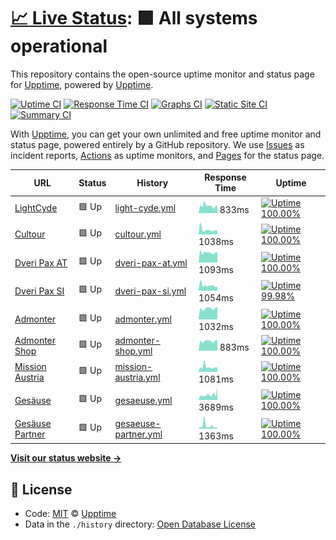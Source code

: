 # [📈 Live Status](https://status.lightcyde.agency): <!--live status--> **🟩 All systems operational**

This repository contains the open-source uptime monitor and status page for [Upptime](https://upptime.js.org), powered by [Upptime](https://github.com/upptime/upptime).

[![Uptime CI](https://github.com/koj-co/upptime/workflows/Uptime%20CI/badge.svg)](https://github.com/koj-co/upptime/actions?query=workflow%3A%22Uptime+CI%22)
[![Response Time CI](https://github.com/koj-co/upptime/workflows/Response%20Time%20CI/badge.svg)](https://github.com/koj-co/upptime/actions?query=workflow%3A%22Response+Time+CI%22)
[![Graphs CI](https://github.com/koj-co/upptime/workflows/Graphs%20CI/badge.svg)](https://github.com/koj-co/upptime/actions?query=workflow%3A%22Graphs+CI%22)
[![Static Site CI](https://github.com/koj-co/upptime/workflows/Static%20Site%20CI/badge.svg)](https://github.com/koj-co/upptime/actions?query=workflow%3A%22Static+Site+CI%22)
[![Summary CI](https://github.com/koj-co/upptime/workflows/Summary%20CI/badge.svg)](https://github.com/koj-co/upptime/actions?query=workflow%3A%22Summary+CI%22)

With [Upptime](https://upptime.js.org), you can get your own unlimited and free uptime monitor and status page, powered entirely by a GitHub repository. We use [Issues](https://github.com/upptime/upptime/issues) as incident reports, [Actions](https://github.com/upptime/upptime/actions) as uptime monitors, and [Pages](https://demo.upptime.js.org) for the status page.

<!--start: status pages-->
<!-- This summary is generated by Upptime (https://github.com/upptime/upptime) -->
<!-- Do not edit this manually, your changes will be overwritten -->

| URL                                            | Status | History                                                                                                  | Response Time                                                                          | Uptime                                                                                                                                                                                                                           |
| ---------------------------------------------- | ------ | -------------------------------------------------------------------------------------------------------- | -------------------------------------------------------------------------------------- | -------------------------------------------------------------------------------------------------------------------------------------------------------------------------------------------------------------------------------- |
| [LightCyde](https://lightcyde.agency)          | 🟩 Up  | [light-cyde.yml](https://github.com/lightcyde/upptime/commits/master/history/light-cyde.yml)             | <img alt="Response time graph" src="./graphs/light-cyde.png" height="20"> 833ms        | [![Uptime 100.00%](https://img.shields.io/endpoint?url=https%3A%2F%2Fraw.githubusercontent.com%2Flightcyde%2Fupptime%2Fmaster%2Fapi%2Flight-cyde%2Fuptime.json)](https://status.lightcyde.agency/history/light-cyde)             |
| [Cultour](https://cultour.digital)             | 🟩 Up  | [cultour.yml](https://github.com/lightcyde/upptime/commits/master/history/cultour.yml)                   | <img alt="Response time graph" src="./graphs/cultour.png" height="20"> 1038ms          | [![Uptime 100.00%](https://img.shields.io/endpoint?url=https%3A%2F%2Fraw.githubusercontent.com%2Flightcyde%2Fupptime%2Fmaster%2Fapi%2Fcultour%2Fuptime.json)](https://status.lightcyde.agency/history/cultour)                   |
| [Dveri Pax AT](https://dveri-pax.at)           | 🟩 Up  | [dveri-pax-at.yml](https://github.com/lightcyde/upptime/commits/master/history/dveri-pax-at.yml)         | <img alt="Response time graph" src="./graphs/dveri-pax-at.png" height="20"> 1093ms     | [![Uptime 100.00%](https://img.shields.io/endpoint?url=https%3A%2F%2Fraw.githubusercontent.com%2Flightcyde%2Fupptime%2Fmaster%2Fapi%2Fdveri-pax-at%2Fuptime.json)](https://status.lightcyde.agency/history/dveri-pax-at)         |
| [Dveri Pax SI](https://dveri-pax.si)           | 🟩 Up  | [dveri-pax-si.yml](https://github.com/lightcyde/upptime/commits/master/history/dveri-pax-si.yml)         | <img alt="Response time graph" src="./graphs/dveri-pax-si.png" height="20"> 1054ms     | [![Uptime 99.98%](https://img.shields.io/endpoint?url=https%3A%2F%2Fraw.githubusercontent.com%2Flightcyde%2Fupptime%2Fmaster%2Fapi%2Fdveri-pax-si%2Fuptime.json)](https://status.lightcyde.agency/history/dveri-pax-si)          |
| [Admonter](https://admonter.com)               | 🟩 Up  | [admonter.yml](https://github.com/lightcyde/upptime/commits/master/history/admonter.yml)                 | <img alt="Response time graph" src="./graphs/admonter.png" height="20"> 1032ms         | [![Uptime 100.00%](https://img.shields.io/endpoint?url=https%3A%2F%2Fraw.githubusercontent.com%2Flightcyde%2Fupptime%2Fmaster%2Fapi%2Fadmonter%2Fuptime.json)](https://status.lightcyde.agency/history/admonter)                 |
| [Admonter Shop](https://shop.admonter.com)     | 🟩 Up  | [admonter-shop.yml](https://github.com/lightcyde/upptime/commits/master/history/admonter-shop.yml)       | <img alt="Response time graph" src="./graphs/admonter-shop.png" height="20"> 883ms     | [![Uptime 100.00%](https://img.shields.io/endpoint?url=https%3A%2F%2Fraw.githubusercontent.com%2Flightcyde%2Fupptime%2Fmaster%2Fapi%2Fadmonter-shop%2Fuptime.json)](https://status.lightcyde.agency/history/admonter-shop)       |
| [Mission Austria](https://mission-austria.at)  | 🟩 Up  | [mission-austria.yml](https://github.com/lightcyde/upptime/commits/master/history/mission-austria.yml)   | <img alt="Response time graph" src="./graphs/mission-austria.png" height="20"> 1081ms  | [![Uptime 100.00%](https://img.shields.io/endpoint?url=https%3A%2F%2Fraw.githubusercontent.com%2Flightcyde%2Fupptime%2Fmaster%2Fapi%2Fmission-austria%2Fuptime.json)](https://status.lightcyde.agency/history/mission-austria)   |
| [Gesäuse](https://gesaeuse.at)                 | 🟩 Up  | [gesaeuse.yml](https://github.com/lightcyde/upptime/commits/master/history/gesaeuse.yml)                 | <img alt="Response time graph" src="./graphs/gesaeuse.png" height="20"> 3689ms         | [![Uptime 100.00%](https://img.shields.io/endpoint?url=https%3A%2F%2Fraw.githubusercontent.com%2Flightcyde%2Fupptime%2Fmaster%2Fapi%2Fgesaeuse%2Fuptime.json)](https://status.lightcyde.agency/history/gesaeuse)                 |
| [Gesäuse Partner](https://partner.gesaeuse.at) | 🟩 Up  | [gesaeuse-partner.yml](https://github.com/lightcyde/upptime/commits/master/history/gesaeuse-partner.yml) | <img alt="Response time graph" src="./graphs/gesaeuse-partner.png" height="20"> 1363ms | [![Uptime 100.00%](https://img.shields.io/endpoint?url=https%3A%2F%2Fraw.githubusercontent.com%2Flightcyde%2Fupptime%2Fmaster%2Fapi%2Fgesaeuse-partner%2Fuptime.json)](https://status.lightcyde.agency/history/gesaeuse-partner) |

<!--end: status pages-->

[**Visit our status website →**](https://status.lightcyde.agency)

## 📄 License

- Code: [MIT](./LICENSE) © [Upptime](https://upptime.js.org)
- Data in the `./history` directory: [Open Database License](https://opendatacommons.org/licenses/odbl/1-0/)
